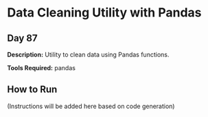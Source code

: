 # Data Cleaning Utility with Pandas

## Day 87

**Description:** Utility to clean data using Pandas functions.

**Tools Required:** pandas

## How to Run

(Instructions will be added here based on code generation)
